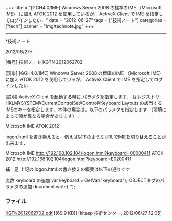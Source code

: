 ﻿+++
title = "[GGH4.0/IME] Windows Server 2008 の標準のIME （Microsoft IME） に加え ATOK 2012 を使用しているが， ActiveX Client で IME を指定してログインしたい．"
date = "2012-06-27"
tags = ["技術ノート"]
categories = ["tech"]
banner = "img/technote.jpg"
+++

-----------------------------------------------------------------------------------------------------------------------------

*技術ノート

2012/06/27*


[番号]
技術ノート KGTN 2012062702

[現象]
[GGH4.0/IME] Windows Server 2008 の標準のIME （Microsoft IME） に加え
ATOK 2012 を使用しているが， ActiveX Client で IME
を指定してログインしたい．

[説明]
ActiveX Client を起動する時に <PARAM NAME="keyboard"
VALUE="<Keyboard Layout>"> パラメタを指定します． <Keyboard
Layout> はレジストリ HKLM¥SYSTEM¥CurrentControlSet¥Control¥Keyboard
Layouts
の該当するIMEのキーを指定します．本件の場合は，以下のパラメタを指定します
（環境によって値が異なる場合があります） ．

Microsoft IME <PARAM NAME="keyboard" VALUE="00000411">
ATOK 2012 <PARAM NAME="keyboard" VALUE="E0200411">

logon.html
を書き換えると，例えば以下のようなURLでIMEを切り替えることが出来ます．

Microsoft IME <http://192.168.102.104/logon.html?keyboard=00000411>
ATOK 2012 <http://192.168.102.104/logon.html?keyboard=E0200411>

補　足
上記の logon.html の書き換えの概要は以下の通りです．

変数 keyboard の追加
var keyboard = GetVar("keyboard");
OBJECTタグのパラメタの追加
document.write( '<PARAM NAME="keyboard" VALUE="' + keyboard +
'">');


### ファイル

 
 


[KGTN2012062702.pdf](http://techreport.kitasp.net/attachments/download/926/KGTN2012062702.pdf)
 [(69.9 KB)] [kitasp 技術センター, 2012/06/27
12:35]


 


 

